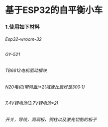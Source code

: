 # 基于ESP32的自平衡小车
### 1.使用如下材料
###### Esp32-wroom-32
###### GY-521
###### TB6612电机驱动模块
###### N20电机(带码盘)*2(减速比最好是300:1)
###### 7.4V锂电池(3.7V锂电池*2)
###### 开关，导线，洞洞板，铜柱以及激光切割的板子
